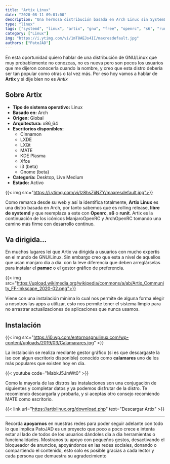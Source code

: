 ```yaml
---
title: "Artix Linux"
date: "2020-08-11 09:01:00"
description: "Una hermosa distribución basada en Arch Linux sin SystemD y Altamente ligera"
type: "linux"
tags: ["systemd", "linux", "artix", "gnu", "free", "openrc", "s6", "runit", "arch", "manjaro"]
category: ["Linux"]
img: "https://i.ytimg.com/vi/1mT8AEJs4II/maxresdefault.jpg"
authors: ["PatoJAD"]
---
```




En esta oportunidad quiero hablar de una distribución de GNU/Linux que muy probablemente no conozcas, no es nueva pero son pocos los usuarios que me dijeron conocerla cuando la nombre, y creo que esta distro debería ser tan popular como otras o tal vez más. Por eso hoy vamos a hablar de **Artix** y si dije bien no es *Antix*




## Sobre Artix



* **Tipo de sistema operativo:** Linux
* **Basado en:** Arch
* **Origen:** Global
* **Arquitectura:** x86_64
* **Escritorios disponibles:**
    - Cinnamon
    - LXDE
    - LXQt
    - MATE
    - KDE Plasma
    - Xfce
    - i3 (beta)
    - Gnome (beta)
* **Categoría:** Desktop, Live Medium
* **Estado:** Activo


{{< img src="https://i.ytimg.com/vi/lz8hsZjjNZY/maxresdefault.jpg">}}


Como remarca desde su web y así la identifica totalmente, **Artix Linux** es una distro basada en Arch, por tanto sabemos que es rolling release, **libre de systemd** y que reemplaza a este con **Openrc**, **s6** o **runit**. Artix es la continuación de los icónicos ManjaroOpenRC y ArchOpenRC tomando una camino más firme con desarrollo continuo.




## Va dirigida…



En muchos lugares lei que Artix va dirigida a usuarios con mucho expertis en el mundo de GNU/Linux. Sin embargo creo que esta a nivel de aquellos que usan manjaro dia a dia. con la leve diferencia que deben arreglárselas para instalar el **pamac** o el gestor gráfico de preferencia.


{{< img src="https://upload.wikimedia.org/wikipedia/commons/a/ab/Artix_Community_FF-Inkscape_2020-02.png">}}


Viene con una instalación mínima lo cual nos permite de alguna forma elegir a nosotros las apps a utilizar, esto nos permite tener el sistema limpio para no arrastrar actualizaciones de aplicaciones que nunca usamos.




## Instalación


{{< img src="https://i0.wp.com/entornosgnulinux.com/wp-content/uploads/2019/03/Calamarares.jpg" >}}


La instalación se realiza mediante gestor gráfico (si es que descargaste la iso con algun escritorio disponible) conocido como **calamares** uno de los más populares que existen hoy en dia.


{{< youtube code="MabkJ5JmWt0" >}}


Como la mayoría de las distros las instalaciones son una conjugación de siguientes y completar datos y ya podemos disfrutar de la distro. Te recomiendo descargarla y probarla, y si aceptas otro consejo recomiendo MATE como escritorio.


{{< link url="https://artixlinux.org/download.php" text="Descargar Artix" >}}


---



Recorda **apoyarnos** en nuestras redes para poder seguir adelante con todo lo que implica PatoJAD es un proyecto que poco a poco crece e intenta estar al lado de todos de los usuarios dándoles dia a dia herramientas o funcionalidades. Mostranos tu apoyo con pequeños gestos, desactivando el bloqueador de anuncios, apoyándonos en las redes sociales, donando o compartiendo el contenido, esto solo es posible gracias a cada lector y cada persona que demuestra su agradecimiento
